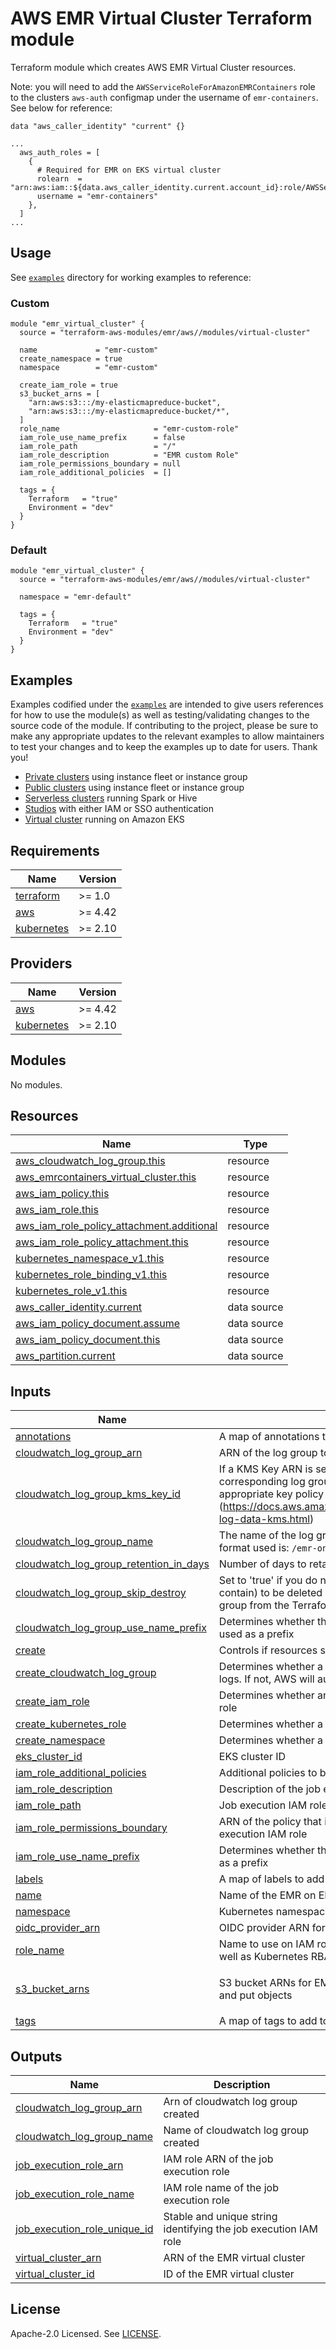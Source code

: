 # AWS EMR Virtual Cluster Terraform module

Terraform module which creates AWS EMR Virtual Cluster resources.

Note: you will need to add the `AWSServiceRoleForAmazonEMRContainers` role to the clusters `aws-auth` configmap under the username of `emr-containers`. See below for reference:

```hcl
data "aws_caller_identity" "current" {}

...
  aws_auth_roles = [
    {
      # Required for EMR on EKS virtual cluster
      rolearn  = "arn:aws:iam::${data.aws_caller_identity.current.account_id}:role/AWSServiceRoleForAmazonEMRContainers"
      username = "emr-containers"
    },
  ]
...
```

## Usage

See [`examples`](https://github.com/terraform-aws-modules/terraform-aws-emr/tree/master/examples) directory for working examples to reference:

### Custom

```hcl
module "emr_virtual_cluster" {
  source = "terraform-aws-modules/emr/aws//modules/virtual-cluster"

  name             = "emr-custom"
  create_namespace = true
  namespace        = "emr-custom"

  create_iam_role = true
  s3_bucket_arns = [
    "arn:aws:s3:::/my-elasticmapreduce-bucket",
    "arn:aws:s3:::/my-elasticmapreduce-bucket/*",
  ]
  role_name                     = "emr-custom-role"
  iam_role_use_name_prefix      = false
  iam_role_path                 = "/"
  iam_role_description          = "EMR custom Role"
  iam_role_permissions_boundary = null
  iam_role_additional_policies  = []

  tags = {
    Terraform   = "true"
    Environment = "dev"
  }
}
```

### Default

```hcl
module "emr_virtual_cluster" {
  source = "terraform-aws-modules/emr/aws//modules/virtual-cluster"

  namespace = "emr-default"

  tags = {
    Terraform   = "true"
    Environment = "dev"
  }
}
```

## Examples

Examples codified under the [`examples`](https://github.com/terraform-aws-modules/terraform-aws-emr/tree/master/examples) are intended to give users references for how to use the module(s) as well as testing/validating changes to the source code of the module. If contributing to the project, please be sure to make any appropriate updates to the relevant examples to allow maintainers to test your changes and to keep the examples up to date for users. Thank you!

- [Private clusters](https://github.com/terraform-aws-modules/terraform-aws-emr/tree/master/examples/private-cluster) using instance fleet or instance group
- [Public clusters](https://github.com/terraform-aws-modules/terraform-aws-emr/tree/master/examples/private-cluster) using instance fleet or instance group
- [Serverless clusters](https://github.com/terraform-aws-modules/terraform-aws-emr/tree/master/examples/virtual-cluster) running Spark or Hive
- [Studios](https://github.com/terraform-aws-modules/terraform-aws-emr/tree/master/examples/studio) with either IAM or SSO authentication
- [Virtual cluster](https://github.com/terraform-aws-modules/terraform-aws-emr/tree/master/examples/virtual-cluster) running on Amazon EKS

<!-- BEGINNING OF PRE-COMMIT-TERRAFORM DOCS HOOK -->
## Requirements

| Name | Version |
|------|---------|
| <a name="requirement_terraform"></a> [terraform](#requirement\_terraform) | >= 1.0 |
| <a name="requirement_aws"></a> [aws](#requirement\_aws) | >= 4.42 |
| <a name="requirement_kubernetes"></a> [kubernetes](#requirement\_kubernetes) | >= 2.10 |

## Providers

| Name | Version |
|------|---------|
| <a name="provider_aws"></a> [aws](#provider\_aws) | >= 4.42 |
| <a name="provider_kubernetes"></a> [kubernetes](#provider\_kubernetes) | >= 2.10 |

## Modules

No modules.

## Resources

| Name | Type |
|------|------|
| [aws_cloudwatch_log_group.this](https://registry.terraform.io/providers/hashicorp/aws/latest/docs/resources/cloudwatch_log_group) | resource |
| [aws_emrcontainers_virtual_cluster.this](https://registry.terraform.io/providers/hashicorp/aws/latest/docs/resources/emrcontainers_virtual_cluster) | resource |
| [aws_iam_policy.this](https://registry.terraform.io/providers/hashicorp/aws/latest/docs/resources/iam_policy) | resource |
| [aws_iam_role.this](https://registry.terraform.io/providers/hashicorp/aws/latest/docs/resources/iam_role) | resource |
| [aws_iam_role_policy_attachment.additional](https://registry.terraform.io/providers/hashicorp/aws/latest/docs/resources/iam_role_policy_attachment) | resource |
| [aws_iam_role_policy_attachment.this](https://registry.terraform.io/providers/hashicorp/aws/latest/docs/resources/iam_role_policy_attachment) | resource |
| [kubernetes_namespace_v1.this](https://registry.terraform.io/providers/hashicorp/kubernetes/latest/docs/resources/namespace_v1) | resource |
| [kubernetes_role_binding_v1.this](https://registry.terraform.io/providers/hashicorp/kubernetes/latest/docs/resources/role_binding_v1) | resource |
| [kubernetes_role_v1.this](https://registry.terraform.io/providers/hashicorp/kubernetes/latest/docs/resources/role_v1) | resource |
| [aws_caller_identity.current](https://registry.terraform.io/providers/hashicorp/aws/latest/docs/data-sources/caller_identity) | data source |
| [aws_iam_policy_document.assume](https://registry.terraform.io/providers/hashicorp/aws/latest/docs/data-sources/iam_policy_document) | data source |
| [aws_iam_policy_document.this](https://registry.terraform.io/providers/hashicorp/aws/latest/docs/data-sources/iam_policy_document) | data source |
| [aws_partition.current](https://registry.terraform.io/providers/hashicorp/aws/latest/docs/data-sources/partition) | data source |

## Inputs

| Name | Description | Type | Default | Required |
|------|-------------|------|---------|:--------:|
| <a name="input_annotations"></a> [annotations](#input\_annotations) | A map of annotations to add to all Kubernetes resources | `map(string)` | `{}` | no |
| <a name="input_cloudwatch_log_group_arn"></a> [cloudwatch\_log\_group\_arn](#input\_cloudwatch\_log\_group\_arn) | ARN of the log group to use for the cluster logs | `string` | `"arn:aws:logs:*:*:*"` | no |
| <a name="input_cloudwatch_log_group_kms_key_id"></a> [cloudwatch\_log\_group\_kms\_key\_id](#input\_cloudwatch\_log\_group\_kms\_key\_id) | If a KMS Key ARN is set, this key will be used to encrypt the corresponding log group. Please be sure that the KMS Key has an appropriate key policy (https://docs.aws.amazon.com/AmazonCloudWatch/latest/logs/encrypt-log-data-kms.html) | `string` | `null` | no |
| <a name="input_cloudwatch_log_group_name"></a> [cloudwatch\_log\_group\_name](#input\_cloudwatch\_log\_group\_name) | The name of the log group. If a name is not provided, the default name format used is: `/emr-on-eks-logs/emr-workload/<NAMESPACE>` | `string` | `null` | no |
| <a name="input_cloudwatch_log_group_retention_in_days"></a> [cloudwatch\_log\_group\_retention\_in\_days](#input\_cloudwatch\_log\_group\_retention\_in\_days) | Number of days to retain log events. Default retention - 7 days | `number` | `7` | no |
| <a name="input_cloudwatch_log_group_skip_destroy"></a> [cloudwatch\_log\_group\_skip\_destroy](#input\_cloudwatch\_log\_group\_skip\_destroy) | Set to 'true' if you do not wish the log group (and any logs it may contain) to be deleted at destroy time, and instead just remove the log group from the Terraform state | `bool` | `null` | no |
| <a name="input_cloudwatch_log_group_use_name_prefix"></a> [cloudwatch\_log\_group\_use\_name\_prefix](#input\_cloudwatch\_log\_group\_use\_name\_prefix) | Determines whether the log group name (`cloudwatch_log_group_name`) is used as a prefix | `bool` | `false` | no |
| <a name="input_create"></a> [create](#input\_create) | Controls if resources should be created (affects nearly all resources) | `bool` | `true` | no |
| <a name="input_create_cloudwatch_log_group"></a> [create\_cloudwatch\_log\_group](#input\_create\_cloudwatch\_log\_group) | Determines whether a log group is created by this module for the cluster logs. If not, AWS will automatically create one if logging is enabled | `bool` | `true` | no |
| <a name="input_create_iam_role"></a> [create\_iam\_role](#input\_create\_iam\_role) | Determines whether an IAM role is created for EMR on EKS job execution role | `bool` | `true` | no |
| <a name="input_create_kubernetes_role"></a> [create\_kubernetes\_role](#input\_create\_kubernetes\_role) | Determines whether a Kubernetes role is created for EMR on EKS | `bool` | `true` | no |
| <a name="input_create_namespace"></a> [create\_namespace](#input\_create\_namespace) | Determines whether a Kubernetes namespace is created for EMR on EKS | `bool` | `true` | no |
| <a name="input_eks_cluster_id"></a> [eks\_cluster\_id](#input\_eks\_cluster\_id) | EKS cluster ID | `string` | `""` | no |
| <a name="input_iam_role_additional_policies"></a> [iam\_role\_additional\_policies](#input\_iam\_role\_additional\_policies) | Additional policies to be added to the job execution IAM role | `any` | `{}` | no |
| <a name="input_iam_role_description"></a> [iam\_role\_description](#input\_iam\_role\_description) | Description of the job execution role | `string` | `null` | no |
| <a name="input_iam_role_path"></a> [iam\_role\_path](#input\_iam\_role\_path) | Job execution IAM role path | `string` | `null` | no |
| <a name="input_iam_role_permissions_boundary"></a> [iam\_role\_permissions\_boundary](#input\_iam\_role\_permissions\_boundary) | ARN of the policy that is used to set the permissions boundary for the job execution IAM role | `string` | `null` | no |
| <a name="input_iam_role_use_name_prefix"></a> [iam\_role\_use\_name\_prefix](#input\_iam\_role\_use\_name\_prefix) | Determines whether the IAM job execution role name (`role_name`) is used as a prefix | `bool` | `true` | no |
| <a name="input_labels"></a> [labels](#input\_labels) | A map of labels to add to all Kubernetes resources | `map(string)` | `{}` | no |
| <a name="input_name"></a> [name](#input\_name) | Name of the EMR on EKS virtual cluster | `string` | `""` | no |
| <a name="input_namespace"></a> [namespace](#input\_namespace) | Kubernetes namespace for EMR on EKS | `string` | `"emr-containers"` | no |
| <a name="input_oidc_provider_arn"></a> [oidc\_provider\_arn](#input\_oidc\_provider\_arn) | OIDC provider ARN for the EKS cluster | `string` | `""` | no |
| <a name="input_role_name"></a> [role\_name](#input\_role\_name) | Name to use on IAM role created for EMR on EKS job execution role as well as Kubernetes RBAC role | `string` | `null` | no |
| <a name="input_s3_bucket_arns"></a> [s3\_bucket\_arns](#input\_s3\_bucket\_arns) | S3 bucket ARNs for EMR on EKS job execution role to list, get objects, and put objects | `list(string)` | <pre>[<br>  "*"<br>]</pre> | no |
| <a name="input_tags"></a> [tags](#input\_tags) | A map of tags to add to all resources | `map(string)` | `{}` | no |

## Outputs

| Name | Description |
|------|-------------|
| <a name="output_cloudwatch_log_group_arn"></a> [cloudwatch\_log\_group\_arn](#output\_cloudwatch\_log\_group\_arn) | Arn of cloudwatch log group created |
| <a name="output_cloudwatch_log_group_name"></a> [cloudwatch\_log\_group\_name](#output\_cloudwatch\_log\_group\_name) | Name of cloudwatch log group created |
| <a name="output_job_execution_role_arn"></a> [job\_execution\_role\_arn](#output\_job\_execution\_role\_arn) | IAM role ARN of the job execution role |
| <a name="output_job_execution_role_name"></a> [job\_execution\_role\_name](#output\_job\_execution\_role\_name) | IAM role name of the job execution role |
| <a name="output_job_execution_role_unique_id"></a> [job\_execution\_role\_unique\_id](#output\_job\_execution\_role\_unique\_id) | Stable and unique string identifying the job execution IAM role |
| <a name="output_virtual_cluster_arn"></a> [virtual\_cluster\_arn](#output\_virtual\_cluster\_arn) | ARN of the EMR virtual cluster |
| <a name="output_virtual_cluster_id"></a> [virtual\_cluster\_id](#output\_virtual\_cluster\_id) | ID of the EMR virtual cluster |
<!-- END OF PRE-COMMIT-TERRAFORM DOCS HOOK -->

## License

Apache-2.0 Licensed. See [LICENSE](https://github.com/terraform-aws-modules/terraform-aws-emr/blob/master/LICENSE).
